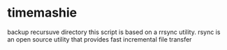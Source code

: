 # timemashie
backup recursuve directory
this script is based on a rrsync utility.
rsync is an open source utility that provides fast incremental file transfer

